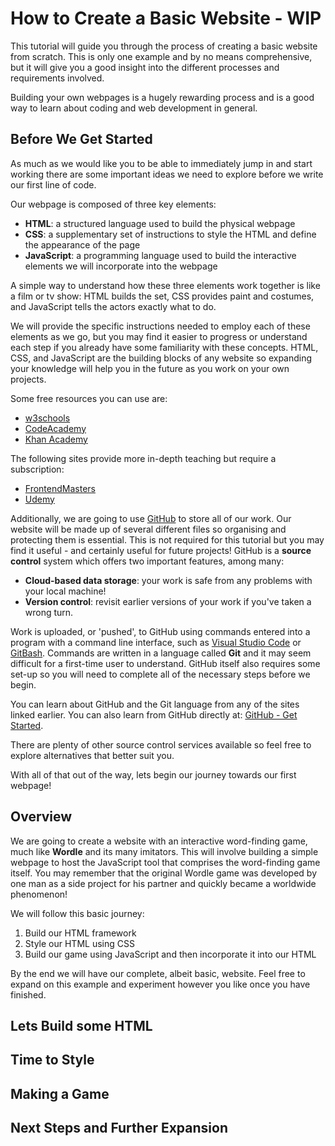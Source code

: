 <!-- This is an example of how I have written tutorials across various roles. For this document, I created a basic website after completing the "Complete Intro to Web Development, v3" by Brian Holt on frontendmasters.com and documented my own process as a tutorial. I aim to provide an entry-level experience while guiding towards further development. -->

# How to Create a Basic Website - WIP

This tutorial will guide you through the process of creating a basic website from scratch. This is only one example and by no means comprehensive, but it will give you a good insight into the different processes and requirements involved.

Building your own webpages is a hugely rewarding process and is a good way to learn about coding and web development in general.

## Before We Get Started

As much as we would like you to be able to immediately jump in and start working there are some important ideas we need to explore before we write our first line of code. 

Our webpage is composed of three key elements:
- **HTML**: a structured language used to build the physical webpage
- **CSS**: a supplementary set of instructions to style the HTML and define the appearance of the page
- **JavaScript**: a programming language used to build the interactive elements we will incorporate into the webpage

A simple way to understand how these three elements work together is like a film or tv show: HTML builds the set, CSS provides paint and costumes, and JavaScript tells the actors exactly what to do.

We will provide the specific instructions needed to employ each of these elements as we go, but you may find it easier to progress or understand each step if you already have some familiarity with these concepts. HTML, CSS, and JavaScript are the building blocks of any website so expanding your knowledge will help you in the future as you work on your own projects.

Some free resources you can use are:

- [w3schools](https://www.w3schools.com/)
- [CodeAcademy](https://www.codecademy.com/)
- [Khan Academy](https://www.khanacademy.org/computing/computer-programming)

The following sites provide more in-depth teaching but require a subscription:

- [FrontendMasters](https://frontendmasters.com/)
- [Udemy](https://www.udemy.com/)

Additionally, we are going to use [GitHub](https://github.com/) to store all of our work. Our website will be made up of several different files so organising and protecting them is essential. This is not required for this tutorial but you may find it useful - and certainly useful for future projects! GitHub is a **source control** system which offers two important features, among many:

- **Cloud-based data storage**: your work is safe from any problems with your local machine!
- **Version control**: revisit earlier versions of your work if you've taken a wrong turn.

Work is uploaded, or 'pushed', to GitHub using commands entered into a program with a command line interface, such as [Visual Studio Code](https://code.visualstudio.com/) or [GitBash](https://www.atlassian.com/git/tutorials/git-bash). Commands are written in a language called **Git** and it may seem difficult for a first-time user to understand. GitHub itself also requires some set-up so you will need to complete all of the necessary steps before we begin.

You can learn about GitHub and the Git language from any of the sites linked earlier. You can also learn from GitHub directly at: [GitHub - Get  Started](https://docs.github.com/en/get-started).

There are plenty of other source control services available so feel free to explore alternatives that better suit you.

With all of that out of the way, lets begin our journey towards our first webpage!

## Overview

We are going to create a website with an interactive word-finding game, much like **Wordle** and its many imitators. This will involve building a simple webpage to host the JavaScript tool that comprises the word-finding game itself. You may remember that the original Wordle game was developed by one man as a side project for his partner and quickly became a worldwide phenomenon!

We will follow this basic journey:

1. Build our HTML framework
2. Style our HTML using CSS
3. Build our game using JavaScript and then incorporate it into our HTML

By the end we will have our complete, albeit basic, website. Feel free to expand on this example and experiment however you like once you have finished.

## Lets Build some HTML

## Time to Style

## Making a Game

## Next Steps and Further Expansion